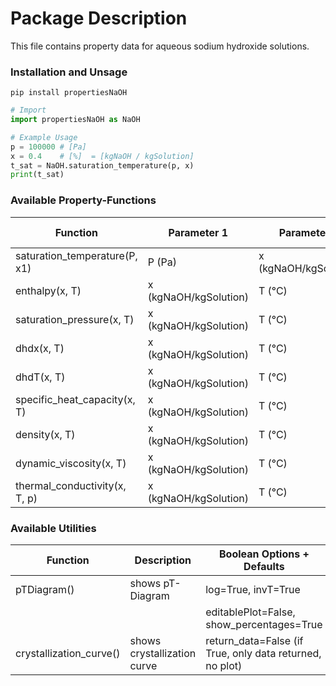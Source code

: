 # Package Description

This file contains property data for aqueous sodium hydroxide solutions.

### Installation and Unsage

```
pip install propertiesNaOH
```

```python
# Import
import propertiesNaOH as NaOH

# Example Usage
p = 100000 # [Pa]
x = 0.4    # [%]  = [kgNaOH / kgSolution]
t_sat = NaOH.saturation_temperature(p, x)
print(t_sat)
```

### Available Property-Functions

| Function                        | Parameter 1           | Parameter 2           | Parameter 3    | Return Unit   |
|----------------------------------|-----------------------|-----------------------|----------------|---------------|
| saturation_temperature(P, x1)    | P (Pa)                | x (kgNaOH/kgSolution) | -              | °C            |
| enthalpy(x, T)                   | x (kgNaOH/kgSolution) | T (°C)                | -              | kJ/kg         |
| saturation_pressure(x, T)        | x (kgNaOH/kgSolution) | T (°C)                | -              | Pa            |
| dhdx(x, T)                       | x (kgNaOH/kgSolution) | T (°C)                | -              | kJ/kg         |
| dhdT(x, T)                       | x (kgNaOH/kgSolution) | T (°C)                | -              | kJ/kg·K       |
| specific_heat_capacity(x, T)     | x (kgNaOH/kgSolution) | T (°C)                | -              | kJ/kg·K       |
| density(x, T)                    | x (kgNaOH/kgSolution) | T (°C)                | -              | kg/m³         |
| dynamic_viscosity(x, T)          | x (kgNaOH/kgSolution) | T (°C)                | -              | Pa·s          |
| thermal_conductivity(x, T, p)    | x (kgNaOH/kgSolution) | T (°C)                | p (Pa)         | W/m·K         |


### Available Utilities


| Function                 | Description                  | Boolean Options + Defaults                              |
|--------------------------|------------------------------|---------------------------------------------------------|
| pTDiagram()              | shows pT-Diagram             | log=True, invT=True                                     |
|                          |                              | editablePlot=False, show_percentages=True               |
| crystallization_curve()  | shows crystallization curve  | return_data=False (if True, only data returned, no plot)|
